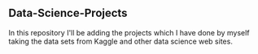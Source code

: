 ## Data-Science-Projects ##
In this repository I'll be adding the projects which I have done by myself taking the data sets from Kaggle and other data science web sites.             
 
